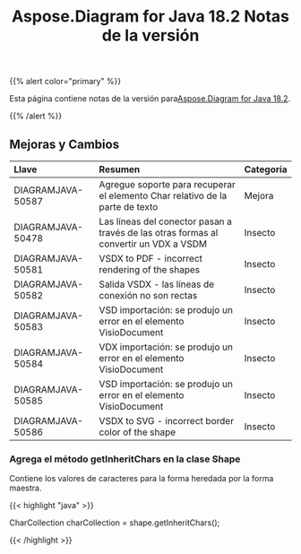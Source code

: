 ﻿---
title: Aspose.Diagram for Java 18.2 Notas de la versión
type: docs
weight: 110
url: /es/java/aspose-diagram-for-java-18-2-release-notes/
---
{{% alert color="primary" %}} 

 Esta página contiene notas de la versión para[Aspose.Diagram for Java 18.2](https://docs.aspose.com/diagram/java/aspose-diagram-for-java-18-2-release-notes/).

{{% /alert %}} 
## **Mejoras y Cambios**

|**Llave**|**Resumen**|**Categoría**|
|:- |:- |:- |
|DIAGRAMJAVA-50587|Agregue soporte para recuperar el elemento Char relativo de la parte de texto|Mejora|
|DIAGRAMJAVA-50478|Las líneas del conector pasan a través de las otras formas al convertir un VDX a VSDM|Insecto|
|DIAGRAMJAVA-50581|VSDX to PDF - incorrect rendering of the shapes|Insecto|
|DIAGRAMJAVA-50582|Salida VSDX - las líneas de conexión no son rectas|Insecto|
|DIAGRAMJAVA-50583|VSD importación: se produjo un error en el elemento VisioDocument|Insecto|
|DIAGRAMJAVA-50584|VDX importación: se produjo un error en el elemento VisioDocument|Insecto|
|DIAGRAMJAVA-50585|VSD importación: se produjo un error en el elemento VisioDocument|Insecto|
|DIAGRAMJAVA-50586|VSDX to SVG - incorrect border color of the shape|Insecto|
### **Agrega el método getInheritChars en la clase Shape**
Contiene los valores de caracteres para la forma heredada por la forma maestra.

{{< highlight "java" >}}

 CharCollection charCollection = shape.getInheritChars();

{{< /highlight >}}
